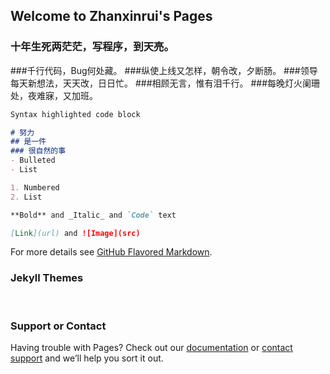 ## Welcome to Zhanxinrui's Pages



### 十年生死两茫茫，写程序，到天亮。
###千行代码，Bug何处藏。 
###纵使上线又怎样，朝令改，夕断肠。 
###领导每天新想法，天天改，日日忙。
###相顾无言，惟有泪千行。
###每晚灯火阑珊处，夜难寐，又加班。
 


```markdown
Syntax highlighted code block

# 努力  
## 是一件
### 很自然的事
- Bulleted
- List

1. Numbered
2. List

**Bold** and _Italic_ and `Code` text

[Link](url) and ![Image](src)
```

For more details see [GitHub Flavored Markdown](https://guides.github.com/features/mastering-markdown/).

### Jekyll Themes
 


### Support or Contact

Having trouble with Pages? Check out our [documentation](https://help.github.com/categories/github-pages-basics/) or [contact support](https://github.com/contact) and we’ll help you sort it out.
